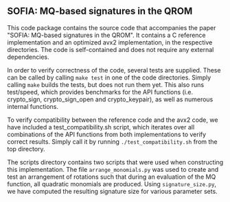 ## SOFIA: MQ-based signatures in the QROM

This code package contains the source code that accompanies the paper "SOFIA: MQ-based signatures in the QROM". It contains a C reference implementation and an optimized avx2 implementation, in the respective directories. The code is self-contained and does not require any external dependencies.

In order to verify correctness of the code, several tests are supplied. These can be called by calling `make test` in one of the code directories. Simply calling `make` builds the tests, but does not run them yet. This also runs test/speed, which provides benchmarks for the API functions (i.e. crypto_sign, crypto_sign_open and crypto_keypair), as well as numerous internal functions.

To verify compatibility between the reference code and the avx2 code, we have included a test_compatibility.sh script, which iterates over all combinations of the API functions from both implementations to verify correct results. Simply call it by running `./test_compatibility.sh` from the top directory.

The scripts directory contains two scripts that were used when constructing this implementation. The file `arrange_monomials.py` was used to create and test an arrangement of rotations such that during an evaluation of the MQ function, all quadratic monomials are produced. Using `signature_size.py`, we have computed the resulting signature size for various parameter sets.
